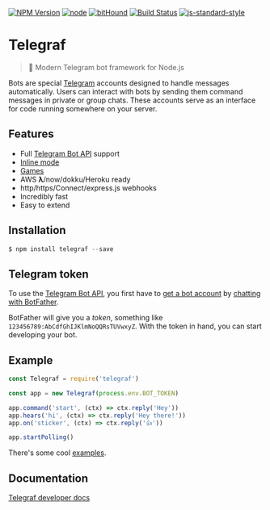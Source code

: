 [![NPM Version](https://img.shields.io/npm/v/telegraf.svg?style=flat-square)](https://www.npmjs.com/package/telegraf)
[![node](https://img.shields.io/node/v/telegraf.svg?style=flat-square)](https://www.npmjs.com/package/telegraf)
[![bitHound](https://img.shields.io/bithound/code/github/telegraf/telegraf.svg?style=flat-square)](https://www.bithound.io/github/telegraf/telegraf)
[![Build Status](https://img.shields.io/travis/telegraf/telegraf.svg?branch=master&style=flat-square)](https://travis-ci.org/telegraf/telegraf)
[![js-standard-style](https://img.shields.io/badge/code%20style-standard-brightgreen.svg?style=flat-square)](http://standardjs.com/)

# Telegraf
> 📣 Modern Telegram bot framework for Node.js

Bots are special [Telegram](https://telegram.org) accounts designed to handle messages automatically. 
Users can interact with bots by sending them command messages in private or group chats. 
These accounts serve as an interface for code running somewhere on your server.

## Features

- Full [Telegram Bot API](https://core.telegram.org/bots/api) support
- [Inline mode](https://core.telegram.org/bots/api#inline-mode)
- [Games](https://core.telegram.org/bots/api#games)
- AWS **λ**/now/dokku/Heroku ready
- http/https/Connect/express.js webhooks
- Incredibly fast
- Easy to extend

## Installation

```js
$ npm install telegraf --save
```

## Telegram token

To use the [Telegram Bot API](https://core.telegram.org/bots/api), 
you first have to [get a bot account](https://core.telegram.org/bots) 
by [chatting with BotFather](https://core.telegram.org/bots#6-botfather).

BotFather will give you a *token*, something like `123456789:AbCdfGhIJKlmNoQQRsTUVwxyZ`.
With the token in hand, you can start developing your bot.

## Example
  
```js
const Telegraf = require('telegraf')

const app = new Telegraf(process.env.BOT_TOKEN)

app.command('start', (ctx) => ctx.reply('Hey'))
app.hears('hi', (ctx) => ctx.reply('Hey there!'))
app.on('sticker', (ctx) => ctx.reply('👍'))

app.startPolling()
```

There's some cool [examples](https://github.com/telegraf/telegraf/tree/master/examples).

## Documentation

[Telegraf developer docs](http://telegraf.js.org)

